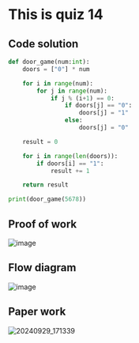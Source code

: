 # This is quiz 14

## Code solution
```.py
def door_game(num:int):
    doors = ["0"] * num

    for i in range(num):
        for j in range(num):
            if j % (i+1) == 0:
                if doors[j] == "0":
                    doors[j] = "1"
                else:
                    doors[j] = "0"

    result = 0

    for i in range(len(doors)):
        if doors[i] == "1":
            result += 1

    return result

print(door_game(5678))
```

## Proof of work
![image](https://github.com/user-attachments/assets/1a1b9348-7c9e-48e4-9411-61691fb1f464)

## Flow diagram
![image](https://github.com/user-attachments/assets/ab92b614-8ded-4405-81da-0b9a7524bf48)

## Paper work
![20240929_171339](https://github.com/user-attachments/assets/1c204a25-a7eb-4b32-ab88-3d886a659224)
